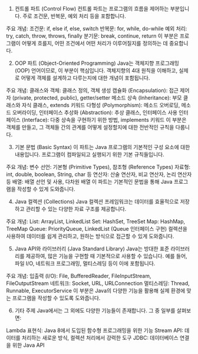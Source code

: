 1. 컨트롤 파트 (Control Flow)
컨트롤 파트는 프로그램의 흐름을 제어하는 부분입니다. 주로 조건문, 반복문, 예외 처리 등을 포함합니다.

주요 개념:
조건문: if, else if, else, switch
반복문: for, while, do-while
예외 처리: try, catch, throw, throws, finally
분기문: break, continue, return
이 부분은 프로그램이 어떻게 흐를지, 어떤 조건에서 어떤 처리가 이루어질지를 정의하는 데 중요합니다.

2. OOP 파트 (Object-Oriented Programming)
Java는 객체지향 프로그래밍(OOP) 언어이므로, 이 부분이 핵심입니다. 객체지향의 4대 원칙을 이해하고, 실제로 어떻게 객체를 설계하고 다루는지에 대한 개념이 포함됩니다.

주요 개념:
클래스와 객체: 클래스 정의, 객체 생성
캡슐화 (Encapsulation): 접근 제어자 (private, protected, public), getter/setter 메소드
상속 (Inheritance): 부모 클래스와 자식 클래스, extends 키워드
다형성 (Polymorphism): 메소드 오버로딩, 메소드 오버라이딩, 인터페이스
추상화 (Abstraction): 추상 클래스, 인터페이스 사용
인터페이스 (Interface): 다중 상속을 구현하기 위한 방법, implements 키워드
이 부분은 객체를 만들고, 그 객체들 간의 관계를 어떻게 설정할지에 대한 전반적인 규칙을 다룹니다.

3. 기본 문법 (Basic Syntax)
이 파트는 Java 프로그램의 기본적인 구성 요소에 대한 내용입니다. 프로그램이 컴파일되고 실행되기 위한 기본 규칙들입니다.

주요 개념:
변수 선언: 기본형 (Primitive Types), 참조형 (Reference Types)
자료형: int, double, boolean, String, char 등
연산자: 산술 연산자, 비교 연산자, 논리 연산자 등
배열: 배열 선언 및 사용, 다차원 배열
이 파트는 기본적인 문법을 통해 Java 프로그램을 작성할 수 있게 도와줍니다.

4. Java 컬렉션 (Collections)
Java 컬렉션 프레임워크는 데이터를 효율적으로 저장하고 관리할 수 있는 다양한 자료 구조를 제공합니다.

주요 개념:
List: ArrayList, LinkedList
Set: HashSet, TreeSet
Map: HashMap, TreeMap
Queue: PriorityQueue, LinkedList (Queue 인터페이스 구현)
컬렉션을 사용하여 데이터를 쉽게 관리하고, 원하는 방식으로 접근할 수 있게 도와줍니다.

5. Java API와 라이브러리 (Java Standard Library)
Java는 방대한 표준 라이브러리를 제공하여, 많은 기능을 구현할 때 기본적으로 사용할 수 있습니다. 예를 들어, 파일 I/O, 네트워크 프로그래밍, 멀티스레딩 등이 이에 포함됩니다.

주요 개념:
입출력 (I/O): File, BufferedReader, FileInputStream, FileOutputStream
네트워크: Socket, URL, URLConnection
멀티스레딩: Thread, Runnable, ExecutorService
이 부분은 Java의 다양한 기능을 활용해 실제 환경에 맞는 프로그램을 작성할 수 있도록 도와줍니다.

6. 기타 주제
Java에서는 그 외에도 다양한 기능들이 존재합니다. 그 중 일부를 살펴보면:

Lambda 표현식: Java 8에서 도입된 함수형 프로그래밍을 위한 기능
Stream API: 데이터를 처리하는 새로운 방식, 컬렉션 처리에서 강력한 도구
JDBC: 데이터베이스 연결을 위한 Java API
